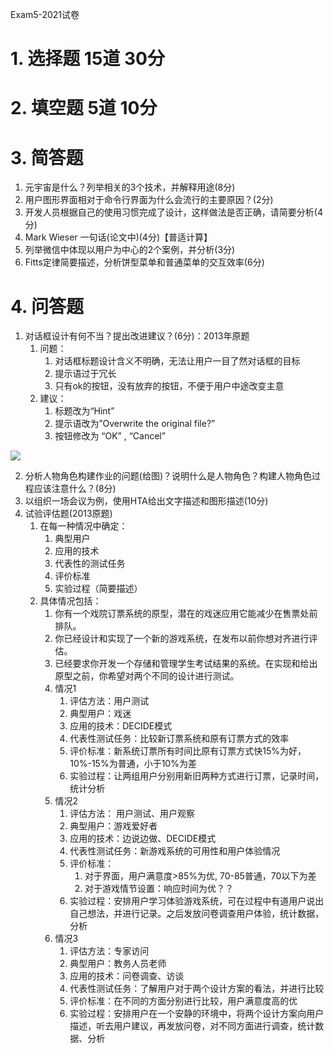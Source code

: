 Exam5-2021试卷

# 1. 选择题 15道 30分

# 2. 填空题 5道 10分

# 3. 简答题
1. 元宇宙是什么？列举相关的3个技术，并解释用途(8分)
2. 用户图形界面相对于命令行界面为什么会流行的主要原因？(2分)
3. 开发人员根据自己的使用习惯完成了设计，这样做法是否正确，请简要分析(4分)
4. Mark Wieser 一句话(论文中)(4分)【普适计算】
5. 列举微信中体现以用户为中心的2个案例，并分析(3分)
6. Fitts定律简要描述，分析饼型菜单和普通菜单的交互效率(6分)

# 4. 问答题
1. 对话框设计有何不当？提出改进建议？(6分)：2013年原题
   1. 问题：
      1. 对话框标题设计含义不明确，无法让用户一目了然对话框的目标
      2. 提示语过于冗长
      3. 只有ok的按钮，没有放弃的按钮，不便于用户中途改变主意
   2. 建议：
      1. 标题改为“Hint”
      2. 提示语改为”Overwrite the original file?”
      3. 按钮修改为 “OK” , “Cancel”

![](https://spricoder.oss-cn-shanghai.aliyuncs.com/2021-human-computer-interaction/img/exam1/7.png)

2. 分析人物角色构建作业的问题(给图)？说明什么是人物角色？构建人物角色过程应该注意什么？(8分)
3. 以组织一场会议为例，使用HTA给出文字描述和图形描述(10分)
4. 试验评估题(2013原题)
   1. 在每一种情况中确定：
      1. 典型用户
      2. 应用的技术
      3. 代表性的测试任务
      4. 评价标准
      5. 实验过程（简要描述）
   2. 具体情况包括：
      1. 你有一个戏院订票系统的原型，潜在的戏迷应用它能减少在售票处前排队。
      2. 你已经设计和实现了一个新的游戏系统，在发布以前你想对齐进行评估。
      3. 已经要求你开发一个存储和管理学生考试结果的系统。在实现和给出原型之前，你希望对两个不同的设计进行测试。
      4. 情况1
         1. 评估方法：用户测试
         2. 典型用户：戏迷
         3. 应用的技术：DECIDE模式
         4. 代表性测试任务：比较新订票系统和原有订票方式的效率
         5. 评价标准：新系统订票所有时间比原有订票方式快15%为好，10%-15%为普通，小于10%为差
         6. 实验过程：让两组用户分别用新旧两种方式进行订票，记录时间，统计分析
      5. 情况2
         1. 评估方法： 用户测试、用户观察
         2. 典型用户：游戏爱好者
         3. 应用的技术：边说边做、DECIDE模式
         4. 代表性测试任务：新游戏系统的可用性和用户体验情况
         5. 评价标准：
            1. 对于界面，用户满意度>85%为优, 70-85普通，70以下为差
            2. 对于游戏情节设置：响应时间为优？？
         6. 实验过程：安排用户学习体验游戏系统，可在过程中有道用户说出自己想法，并进行记录。之后发放问卷调查用户体验，统计数据，分析
      6. 情况3
         1. 评估方法：专家访问
         2. 典型用户：教务人员老师
         3. 应用的技术：问卷调查、访谈
         4. 代表性测试任务：了解用户对于两个设计方案的看法，并进行比较
         5. 评价标准：在不同的方面分别进行比较，用户满意度高的优
         6. 实验过程：安排用户在一个安静的环境中，将两个设计方案向用户描述，听去用户建议，再发放问卷，对不同方面进行调查，统计数据、分析
